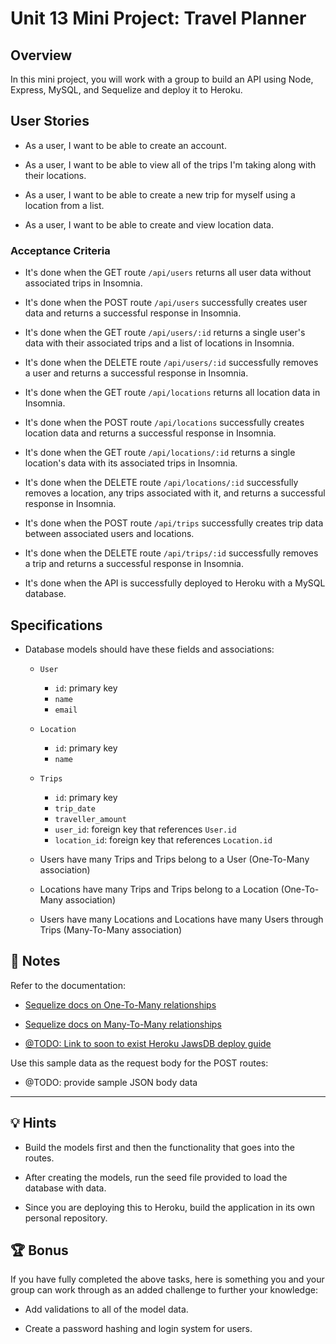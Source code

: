 # Unit 13 Mini Project: Travel Planner

## Overview

In this mini project, you will work with a group to build an API using Node, Express, MySQL, and Sequelize and deploy it to Heroku.

## User Stories

* As a user, I want to be able to create an account.

* As a user, I want to be able to view all of the trips I'm taking along with their locations.

* As a user, I want to be able to create a new trip for myself using a location from a list.

* As a user, I want to be able to create and view location data.

### Acceptance Criteria

* It's done when the GET route `/api/users` returns all user data without associated trips in Insomnia.

* It's done when the POST route `/api/users` successfully creates user data and returns a successful response in Insomnia.

* It's done when the GET route `/api/users/:id` returns a single user's data with their associated trips and a list of locations in Insomnia. 

* It's done when the DELETE route `/api/users/:id` successfully removes a user and returns a successful response in Insomnia.

* It's done when the GET route `/api/locations` returns all location data in Insomnia.

* It's done when the POST route `/api/locations` successfully creates location data and returns a successful response in Insomnia.

* It's done when the GET route `/api/locations/:id` returns a single location's data with its associated trips in Insomnia. 

* It's done when the DELETE route `/api/locations/:id` successfully removes a location, any trips associated with it, and returns a successful response in Insomnia.

* It's done when the POST route `/api/trips` successfully creates trip data between associated users and locations.

* It's done when the DELETE route `/api/trips/:id` successfully removes a trip and returns a successful response in Insomnia.

* It's done when the API is successfully deployed to Heroku with a MySQL database.

## Specifications 

* Database models should have these fields and associations:

  * `User`
    * `id`: primary key
    * `name`
    * `email`

  * `Location`
    * `id`: primary key
    * `name`

  * `Trips`
    * `id`: primary key
    * `trip_date`
    * `traveller_amount`
    * `user_id`: foreign key that references `User.id`
    * `location_id`: foreign key that references `Location.id`

  * Users have many Trips and Trips belong to a User (One-To-Many association)

  * Locations have many Trips and Trips belong to a Location (One-To-Many association)

  * Users have many Locations and Locations have many Users through Trips (Many-To-Many association)

## 📝 Notes

Refer to the documentation: 

  * [Sequelize docs on One-To-Many relationships](https://sequelize.org/master/manual/assocs.html#one-to-many-relationships)

  * [Sequelize docs on Many-To-Many relationships](https://sequelize.org/master/manual/assocs.html#many-to-many-relationships)

  * [@TODO: Link to soon to exist Heroku JawsDB deploy guide]()

Use this sample data as the request body for the POST routes:

  * @TODO: provide sample JSON body data

---

## 💡 Hints

* Build the models first and then the functionality that goes into the routes.

* After creating the models, run the seed file provided to load the database with data.

* Since you are deploying this to Heroku, build the application in its own personal repository.

## 🏆 Bonus

If you have fully completed the above tasks, here is something you and your group can work through as an added challenge to further your knowledge:

  * Add validations to all of the model data.

  * Create a password hashing and login system for users.
